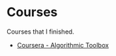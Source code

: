 # Courses
Courses that I finished.
- [Coursera - Algorithmic Toolbox](https://github.com/prog-lessons/courses/tree/master/Coursera-Algorithmic-Toolbox)
